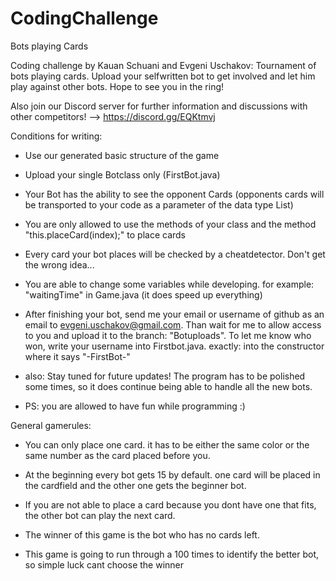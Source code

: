 # CodingChallenge
Bots playing Cards

Coding challenge by Kauan Schuani and Evgeni Uschakov: Tournament of bots playing cards. Upload your selfwritten bot to get involved and let him play against other bots. Hope to see you in the ring!

Also join our Discord server for further information and discussions with other competitors! --> https://discord.gg/EQKtmvj

Conditions for writing: 

- Use our generated basic structure of the game
            
- Upload your single Botclass only (FirstBot.java)
            
- Your Bot has the ability to see the opponent Cards (opponents cards will be transported to your code as a parameter of the data type List<Karte>)

- You are only allowed to use the methods of your class and the method "this.placeCard(index);" to place cards

- Every card your bot places will be checked by a cheatdetector. Don't get the wrong idea...

- You are able to change some variables while developing. for example: "waitingTime" in Game.java (it does speed up everything)

- After finishing your bot, send me your email or username of github as an email to evgeni.uschakov@gmail.com. Than wait for me to allow access to you and upload it to the branch: "Botuploads". To let me know who won, write your username into Firstbot.java. exactly: into the constructor where it says "-FirstBot-"

- also: Stay tuned for future updates! The program has to be polished some times, so it does continue being able to handle all the new bots.

- PS: you are allowed to have fun while programming :)
            
General gamerules: 

- You can only place one card. it has to be either the same color or the same number as the card placed before you.

- At the beginning every bot gets 15 by default. one card will be placed in the cardfield and the other one gets the beginner bot.

- If you are not able to place a card because you dont have one that fits, the other bot can play the next card.

- The winner of this game is the bot who has no cards left.

- This game is going to run through a 100 times to identify the better bot, so simple luck cant choose the winner
